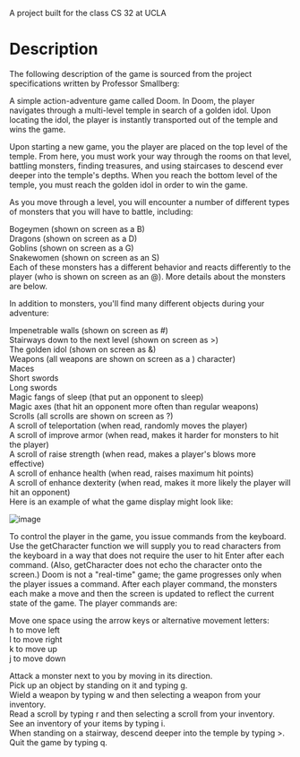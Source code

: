 A project built for the class CS 32 at UCLA

# Description

The following description of the game is sourced from the project specifications written by Professor Smallberg:

A simple action-adventure game called Doom. In Doom, the player navigates through a multi-level temple in search of a golden idol. Upon locating the idol, the player is instantly transported out of the temple and wins the game.

Upon starting a new game, you the player are placed on the top level of the temple. From here, you must work your way through the rooms on that level, battling monsters, finding treasures, and using staircases to descend ever deeper into the temple's depths. When you reach the bottom level of the temple, you must reach the golden idol in order to win the game.

As you move through a level, you will encounter a number of different types of monsters that you will have to battle, including:

Bogeymen (shown on screen as a B)<br/>
Dragons (shown on screen as a D)<br/>
Goblins (shown on screen as a G)<br/>
Snakewomen (shown on screen as an S)<br/>
Each of these monsters has a different behavior and reacts differently to the player (who is shown on screen as an @). More details about the monsters are below.

In addition to monsters, you'll find many different objects during your adventure:

Impenetrable walls (shown on screen as #)<br/>
Stairways down to the next level (shown on screen as >)<br/>
The golden idol (shown on screen as &)<br/>
Weapons (all weapons are shown on screen as a ) character)<br/>
Maces<br/>
Short swords<br/>
Long swords<br/>
Magic fangs of sleep (that put an opponent to sleep)<br/>
Magic axes (that hit an opponent more often than regular weapons)<br/>
Scrolls (all scrolls are shown on screen as ?)<br/>
A scroll of teleportation (when read, randomly moves the player)<br/>
A scroll of improve armor (when read, makes it harder for monsters to hit the player)<br/>
A scroll of raise strength (when read, makes a player's blows more effective)<br/>
A scroll of enhance health (when read, raises maximum hit points)<br/>
A scroll of enhance dexterity (when read, makes it more likely the player will hit an opponent)<br/>
Here is an example of what the game display might look like:<br/>

![image](https://github.com/user-attachments/assets/232cb403-2f44-4623-9160-5d2f7fb46d6a)


To control the player in the game, you issue commands from the keyboard. Use the getCharacter function we will supply you to read characters from the keyboard in a way that does not require the user to hit Enter after each command. (Also, getCharacter does not echo the character onto the screen.) Doom is not a "real-time" game; the game progresses only when the player issues a command. After each player command, the monsters each make a move and then the screen is updated to reflect the current state of the game. The player commands are:

Move one space using the arrow keys or alternative movement letters:<br/>
h to move left<br/>
l to move right<br/>
k to move up<br/>
j to move down<br/>

Attack a monster next to you by moving in its direction.<br/>
Pick up an object by standing on it and typing g.<br/>
Wield a weapon by typing w and then selecting a weapon from your inventory.<br/>
Read a scroll by typing r and then selecting a scroll from your inventory.<br/>
See an inventory of your items by typing i.<br/>
When standing on a stairway, descend deeper into the temple by typing >.<br/>
Quit the game by typing q.

